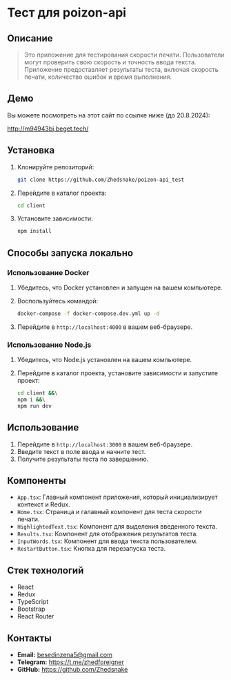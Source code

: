 # Тест для poizon-api

## Описание


> Это приложение для тестирования скорости печати. Пользователи могут проверить свою скорость и точность ввода текста. Приложение предоставляет результаты теста, включая скорость печати, количество ошибок и время выполнения.

## Демо

Вы можете посмотреть на этот сайт по ссылке ниже (до 20.8.2024):

http://m94943bj.beget.tech/


## Установка


1. Клонируйте репозиторий:

    ```bash
    git clone https://github.com/Zhedsnake/poizon-api_test
    ```

2. Перейдите в каталог проекта:

    ```bash
    cd client
    ```

3. Установите зависимости:

    ```bash
    npm install
    ```

## Способы запуска локально

### Использование Docker

1. Убедитесь, что Docker установлен и запущен на вашем компьютере.
2. Воспользуйтесь командой:

    ```bash
    docker-compose -f docker-compose.dev.yml up -d
    ```

3. Перейдите в `http://localhost:4000` в вашем веб-браузере.

### Использование Node.js

1. Убедитесь, что Node.js установлен на вашем компьютере.
2. Перейдите в каталог проекта, установите зависимости и запустите проект:

    ```bash
    cd client &&\
   npm i &&\
   npm run dev
    ```

## Использование

1. Перейдите в `http://localhost:3000` в вашем веб-браузере.
2. Введите текст в поле ввода и начните тест.
3. Получите результаты теста по завершению.

## Компоненты

- `App.tsx`: Главный компонент приложения, который инициализирует контекст и Redux.
- `Home.tsx`: Страница и галавный компонент для теста скорости печати.
- `HighlightedText.tsx`: Компонент для выделения введенного текста.
- `Results.tsx`: Компонент для отображения результатов теста.
- `InputWords.tsx`: Компонент для ввода текста пользователем.
- `RestartButton.tsx`: Кнопка для перезапуска теста.

## Стек технологий

- React
- Redux
- TypeScript
- Bootstrap
- React Router

## Контакты

- **Email:** besedinzena5@gmail.com
- **Telegram:** https://t.me/zhedforeigner
- **GitHub:** https://github.com/Zhedsnake

